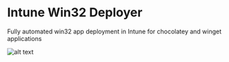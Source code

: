 # Intune Win32 Deployer
Fully automated win32 app deployment in Intune for chocolatey and winget applications

![alt text](https://cdn-icons-png.flaticon.com/512/5229/5229377.png)
